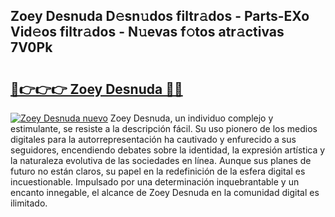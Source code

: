 ## Zoey Desnuda D𝚎sn𝚞dos filtr𝚊dos - Parts-EXo Vid𝚎os filtr𝚊dos - N𝚞evas f𝚘tos atr𝚊ctivas 7V0Pk

# <h2><a href="http://mb81as.tromn.icu/?c=Zoey+Desnuda">🔗👉👉👉 Zoey Desnuda 🔗🔗</a></h2>

[![Zoey Desnuda nuevo](https://i.imgur.com/pEAQMta.gif)](http://mb81as.tromn.icu/?c=Zoey+Desnuda)
Zoey Desnuda, un individuo complejo y estimulante, se resiste a la descripción fácil. Su uso pionero de los medios digitales para la autorrepresentación ha cautivado y enfurecido a sus seguidores, encendiendo debates sobre la identidad, la expresión artística y la naturaleza evolutiva de las sociedades en línea. Aunque sus planes de futuro no están claros, su papel en la redefinición de la esfera digital es incuestionable. Impulsado por una determinación inquebrantable y un encanto innegable, el alcance de Zoey Desnuda en la comunidad digital es ilimitado.
